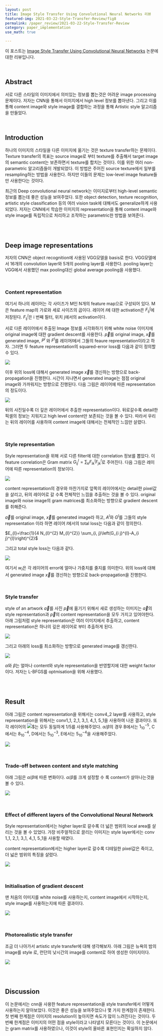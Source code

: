 ```yaml
---
layout: post
title: Image Style Transfer Using Convolutional Neural Networks 리뷰
featured-img: 2021-03-22-Style-Transfer-Review/fig8
permalink: /paper_review/2021-03-22-Style-Transfer-Review
category: paper_implementation
use_math: true

---
```




이 포스트는 [Image Style Transfer Using Convolutional Neural Networks](https://rn-unison.github.io/articulos/style_transfer.pdf) 논문에 대한 리뷰입니다.

<br>

## Abstract

서로 다른 스타일의 이미지에서 의미있는 정보를 뽑는것은 어려운 image processing 문제이다. 저자는 CNN을 통해서 이미지에서 high level 정보를 뽑아낸다. 그리고 이를 통해 content image와 style image를 결합하는 과정을 통해 Artistic style 알고리즘을 만들었다.

<br>

## Introduction

하나의 이미지의 스타일을 다른 이미지에 옮기는 것은 texture transfer하는 문제이다. Texture transfer의 목표는 source image로 부터 texture를 추출해서 target image의 semantic content는 보존하면서 texture를 합치는 것이다. 이를 위한 여러 non-parametric 알고리즘들이 개발되었다. 이 방법은 주어진 source texture에서 일부를 resampling하는 방법을 사용한다. 하지만 이들의 문제는 low-level image feature들만 사용한다는 것이다.

최근의 Deep convolutional neural network는 이미지로부터 high-level semantic 정보를 뽑는데 좋은 성능을 보여주었다. 또한 object detection, texture recognition, artistic style classification 등의 여러 vision task에 대해서도 generalize하게 사용되었다. 저자는 CNN에서 학습한 이미지의 representation을 통해 content image와 style image를 독립적으로 처리하고 조작하는 parametric한 방법을 보여준다.

<br>

<br>

## Deep image representations

저자의 CNN은 object recognition에 사용된 VGG모델을 basis로 한다. VGG모델에서 16개의 convolution layer와 5개의 pooling layer를 사용한다. pooling layer는 VGG에서 사용했던 max pooling대신 global average pooling을 사용했다.

<br>

### Content representation

여기서 하나의 레이어는 각 사이즈가 M인 N개의 feature map으로 구성되어 있다. M은 feature map의 가로와 세로 사이즈의 곱이다. 레이어 $l$에 대한 activation은 $F_{i j}^{l}$에 저장된다. $F_{i j}^{l}$은 i 번째 필터, 위치 j에서의 activation이다.

서로 다른 레이어에서 추출된 Image 정보를 시각화하기 위해 white noise 이미지에 original image에 대한 gradient descent를 사용한다. $\vec{p}$를 original image, $\vec{x}$를 generated image, $P^{l}$ 와 $F^{l}$를 레이어$l$에서 그들의 feaure representation이라고 하자. 그러면 두 feature representation의 squared-error loss를 다음과 같이 정의할 수 있다.

![](https://github.com/SUNGBEOMCHOI/SungBeomChoi.github.io/blob/master/assets/img/posts/2021-03-22-Style-Transfer-Review/fig10.JPG?raw=true)

이후 위의 loss에 대해서 generated image $\vec{x}$를 갱신하는 방향으로 back-propagation을 진행한다. 시간이 지나면서 generated image는 점점 original image와 가까워지는 방향으로 진행된다. 다음 그림은 레이어에 따른 representation의 정도이다.

![](https://github.com/SUNGBEOMCHOI/SungBeomChoi.github.io/blob/master/assets/img/posts/2021-03-22-Style-Transfer-Review/fig1.JPG?raw=true)

뒤의 사진일수록 더 깊은 레이어에서 추출한 representation이다. 뒤로갈수록 detail한 픽셀의 정보는 지워지고 high level content만 보존되는 것을 볼 수 있다. 따라서 우리는 뒤의 레이어를 사용하여 content image에 대해서는 전체적인 느낌만 살렸다.

<br>

### Style representation

Style representation을 위해 서로 다른 filter에 대한 correlation 정보를 뽑았다. 이 feature correlation은 Gram matrix $G_{i j}^{l}=\sum_{k} F_{i k}^{l} F_{j k}^{l}$로 주어진다. 다음 그림은 레이어에 따른 representation의 정보이다.

![](https://github.com/SUNGBEOMCHOI/SungBeomChoi.github.io/blob/master/assets/img/posts/2021-03-22-Style-Transfer-Review/fig2.JPG?raw=true)

content representation의 경우와 마찬가지로 앞쪽의 레이어에서는 detail한 pixel값을 살리고, 뒤의 레이어로 갈 수록 전체적인 느낌을 추출하는 것을 볼 수 있다. original image와 noise image의 gram matrices를 최소화하는 방향으로 gradient descent를 취해준다.

$\vec{a}$를 original image, $\vec{x}$를 generated image라 하고, $A^{l}$와 $G^{l}$를 그들의 style representation 이라 하면 레이어 $l$에서의 total loss는 다음과 같이 정의한다.

$E_{l}=\frac{1}{4 N_{l}^{2} M_{l}^{2}} \sum_{i, j}\left(G_{i j}^{l}-A_{i j}^{l}\right)^{2}$

그리고 total style loss는 다음과 같다.

![](https://github.com/SUNGBEOMCHOI/SungBeomChoi.github.io/blob/master/assets/img/posts/2021-03-22-Style-Transfer-Review/fig11.JPG?raw=true)

여기서 $w_{l}$은 각 레이어의 error에 얼마나 가중치를 줄지를 의미한다. 위의 loss에 대해서 generated image $\vec{x}$를 갱신하는 방향으로 back-propagation을 진행한다.

<br>

### Style transfer

style of an artwork $\vec{a}$를 사진 $\vec{p}$에 옮기기 위해서 새로 생성하는 이미지는 $\vec{a}$의 style representation과 $\vec{p}$의 content representation을 모두 가지고 있어야한다. 아래 그림처럼 style representation은 여러 이미지에서 추출하고, content representation은 하나의 깊은 레이어로 부터 추출하게 된다.

![](https://github.com/SUNGBEOMCHOI/SungBeomChoi.github.io/blob/master/assets/img/posts/2021-03-22-Style-Transfer-Review/fig3.JPG?raw=true)

그리고 아래의 loss를 최소화하는 방향으로 generated image를 갱신한다.

![](https://github.com/SUNGBEOMCHOI/SungBeomChoi.github.io/blob/master/assets/img/posts/2021-03-22-Style-Transfer-Review/fig12.JPG?raw=true)

$\alpha$와 $\beta$는 얼마나 content와 style representation을 반영할지에 대한 weight factor이다. 저자는 L-BFGS를 optmisation을 위해 사용했다.

<br>

<br>

## Result

아래 그림은 content representation을 위해서는 conv4_2 layer를 사용하고, style representation을 위해서는 conv1_1, 2_1, 3_1, 4_1, 5_1을 사용하여 나온 결과이다. 또 각 레이어의 ![](https://github.com/SUNGBEOMCHOI/SungBeomChoi.github.io/blob/master/assets/img/posts/2021-03-22-Style-Transfer-Review/fig13.JPG?raw=true)$는 모두 동일하게 1/5를 사용해주었다. $\alpha / \beta$의 경우 B에서는 $1_10^{-5}$, C에서는 $8_10^{-4}$, D에서는 $5_10^{-3}$, E에서는 $5_10^{-4}$을 사용해주었다.

![](https://github.com/SUNGBEOMCHOI/SungBeomChoi.github.io/blob/master/assets/img/posts/2021-03-22-Style-Transfer-Review/fig4.JPG?raw=true)

<br>

### Trade-off between content and style matching

아래 그림은 $\alpha / \beta$에 따른 변화이다. $\alpha / \beta$를 크게 설정할 수 록 content가 살아나는것을 볼 수 있다.

![](https://github.com/SUNGBEOMCHOI/SungBeomChoi.github.io/blob/master/assets/img/posts/2021-03-22-Style-Transfer-Review/fig9.JPG?raw=true)

<br>

### Effect of different layers of the Convolutional Neural Network

Style representation에서는 higher layer로 갈수록 더 넓은 범위의 local area를 살리는 것을 볼 수 있었다. 가장 비주얼적으로 끌리는 이미지는 style layer에서는 conv 1_1, 2_1, 3_1, 4_1, 5_1을 사용할 때였다.

content representation에서는 higher layer로 갈수록 디테일한 pixel값은 죽이고, 더 넓은 범위의 특징을 살렸다.

![](https://github.com/SUNGBEOMCHOI/SungBeomChoi.github.io/blob/master/assets/img/posts/2021-03-22-Style-Transfer-Review/fig5.JPG?raw=true)

<br>

### Initialisation of gradient descent

맨 처음의 이미지를 white noise를 사용하는지, content image에서 시작하는지, style image를 사용하는지에 따른 결과이다.

![](https://github.com/SUNGBEOMCHOI/SungBeomChoi.github.io/blob/master/assets/img/posts/2021-03-22-Style-Transfer-Review/fig6.JPG?raw=true)

<br>

### Photorealistic style transfer

조금 더 나아가서 artistic style transfer에 대해 생각해보자. 아래 그림은 뉴욕의 밤의 image를 style 로, 런던의 낮시간의 image를 content로 하여 생성한 이미지이다.

![](https://github.com/SUNGBEOMCHOI/SungBeomChoi.github.io/blob/master/assets/img/posts/2021-03-22-Style-Transfer-Review/fig7.JPG?raw=true)

<br>

<br>

## Discussion

이 논문에서는 cnn을 사용한 feature representation을 style transfer에서 어떻게 사용하는지 알아보았다. 이것은 좋은 성능을 보여주었으나 몇 가지 한계점이 존재한다. 첫 번째 한계점은 이미지의 resolution이 높아지면 속도가 많이 느려진다는 것이다. 두 번째 한계점은 이미지의 어떤 점을 style이라고 나타낼지 모른다는 것이다. 이 논문에서는 gram matrix를 사용하였으나, 이것이 style의 올바른 표현인지는 확실하지 않다.